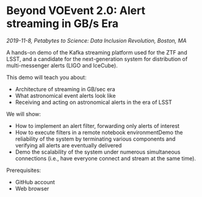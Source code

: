 # Beyond VOEvent 2.0: Alert streaming in GB/s Era
_2019-11-8, Petabytes to Science: Data Inclusion Revolution, Boston, MA_

A hands-on demo of the Kafka streaming platform used for the ZTF and LSST,
and a candidate for the next-generation system for distribution of
multi-messenger alerts (LIGO and IceCube).

This demo will teach you about:
 * Architecture of streaming in GB/sec era
 * What astronomical event alerts look like
 * Receiving and acting on astronomical alerts in the era of LSST

We will show:
* How to implement an alert filter, forwarding only alerts of interest
* How to execute filters in a remote notebook environmentDemo the
  reliability of the system by terminating various components and verifying
  all alerts are eventually delivered
* Demo the scalability of the system under numerous simultaneous connections (i.e., have everyone connect and stream at
the same time).

Prerequisites:
 * GitHub account
 * Web browser

